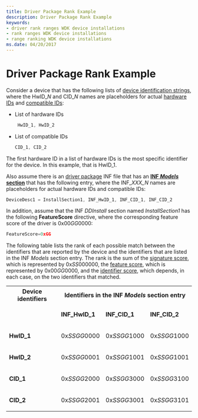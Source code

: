 ```yaml
---
title: Driver Package Rank Example
description: Driver Package Rank Example
keywords:
- driver rank ranges WDK device installations
- rank ranges WDK device installations
- range ranking WDK device installations
ms.date: 04/20/2017
---
```


# Driver Package Rank Example

Consider a device that has the following lists of [device identification strings](device-identification-strings.md), where the HwID_*N* and CID_*N* names are placeholders for actual [hardware IDs](hardware-ids.md) and [compatible IDs](compatible-ids.md):

-   List of hardware IDs
    ```cpp
     HwID_1, HwID_2
    ```

-   List of compatible IDs
    ```cpp
    CID_1, CID_2
    ```

The first hardware ID in a list of hardware IDs is the most specific identifier for the device. In this example, that is HwID_1.

Also assume there is an [driver package](driver-packages.md) INF file that has an [**INF *Models* section**](inf-models-section.md) that has the following entry, where the INF_*XXX_N* names are placeholders for actual hardware IDs and compatible IDs:

```cpp
DeviceDesc1 = InstallSection1, INF_HwID_1, INF_CID_1, INF_CID_2
```

In addition, assume that the INF *DDInstall* section named *InstallSection1* has the following **FeatureScore** directive, where the corresponding feature score of the driver is 0x00*GG*0000:

```cpp
FeatureScore=0xGG
```

The following table lists the rank of each possible match between the identifiers that are reported by the device and the identifiers that are listed in the INF *Models* section entry. The rank is the sum of the [signature score](signature-score--windows-vista-and-later-.md), which is represented by 0x*SS*000000, the [feature score](feature-score--windows-vista-and-later-.md), which is represented by 0x00*GG*0000, and the [identifier score](identifier-score--windows-vista-and-later-.md), which depends, in each case, on the two identifiers that matched.

<table>
<tr>
<th>Device identifiers</th>
<th colspan="3">Identifiers in the INF <i>Models</i> section entry</th>
</tr>
<tr>
<td></td>
<td>
<p><b>INF_HwID_1</b></p>
</td>
<td>
<p><b>INF_CID_1</b></p>
</td>
<td>
<p><b>INF_CID_2</b></p>
</td>
</tr>
<tr>
<td>
<p><b>HwID_1</b></p>
</td>
<td>
<p>0x<i>SSGG</i>0000</p>
</td>
<td>
<p>0x<i>SSGG</i>1000</p>
</td>
<td>
<p>0x<i>SSGG</i>1000</p>
</td>
</tr>
<tr>
<td>
<p><b>HwID_2</b></p>
</td>
<td>
<p>0x<i>SSGG</i>0001</p>
</td>
<td>
<p>0x<i>SSGG</i>1001</p>
</td>
<td>
<p>0x<i>SSGG</i>1001</p>
</td>
</tr>
<tr>
<td>
<p><b>CID_1</b></p>
</td>
<td>
<p>0x<i>SSGG</i>2000</p>
</td>
<td>
<p>0x<i>SSGG</i>3000</p>
</td>
<td>
<p>0x<i>SSGG</i>3100</p>
</td>
</tr>
<tr>
<td>
<p><b>CID_2</b></p>
</td>
<td>
<p>0x<i>SSGG</i>2001</p>
</td>
<td>
<p>0x<i>SSGG</i>3001</p>
</td>
<td>
<p>0x<i>SSGG</i>3101</p>
</td>
</tr>
</table>
